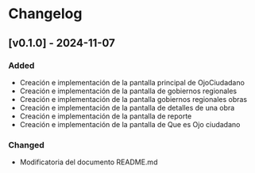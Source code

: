 # Changelog
## [v0.1.0] - 2024-11-07
### Added
- Creación e implementación de la pantalla principal de OjoCiudadano
- Creación e implementación de la pantalla de gobiernos regionales
- Creación e implementación de la pantalla gobiernos regionales obras
- Creación e implementación de la pantalla de detalles de una obra
- Creación e implementación de la pantalla de reporte
- Creación e implementación de la pantalla de Que es Ojo ciudadano
### Changed
- Modificatoria del documento README.md